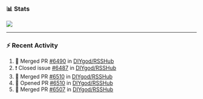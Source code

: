 ### :bar_chart: Stats

<a href="#">
  <img align="center" src="https://github-readme-stats.vercel.app/api?username=henryqw&count_private=true&show_icons=true" />
</a>
<!-- <a href="#">
  <img align="center" src="https://github-readme-stats-git-master.henryqw.vercel.app/api/top-langs/?username=HenryQW&layout=compact" />
</a> -->

---

### :zap: Recent Activity

<!--START_SECTION:activity-->

1. 🎉 Merged PR [#6490](https://github.com/DIYgod/RSSHub/pull/6490) in [DIYgod/RSSHub](https://github.com/DIYgod/RSSHub)
2. ❗️ Closed issue [#6487](https://github.com/DIYgod/RSSHub/issues/6487) in [DIYgod/RSSHub](https://github.com/DIYgod/RSSHub)
3. 🎉 Merged PR [#6510](https://github.com/DIYgod/RSSHub/pull/6510) in [DIYgod/RSSHub](https://github.com/DIYgod/RSSHub)
4. 💪 Opened PR [#6510](https://github.com/DIYgod/RSSHub/pull/6510) in [DIYgod/RSSHub](https://github.com/DIYgod/RSSHub)
5. 🎉 Merged PR [#6507](https://github.com/DIYgod/RSSHub/pull/6507) in [DIYgod/RSSHub](https://github.com/DIYgod/RSSHub)
<!--END_SECTION:activity-->
